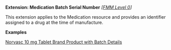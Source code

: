 **Extension: Medication Batch Serial Number** *[[FMM Level 0](guidance.html)]*

This extension applies to the Medication resource and provides an identifier assigned to a drug at the time of manufacture.

**Examples**

[Norvasc 10 mg Tablet Brand Product with Batch Details](medication-BrandProductwithBatchDetails0.html)